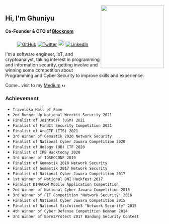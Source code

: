 <img align='right' src='https://user-images.githubusercontent.com/5713670/87202985-820dcb80-c2b6-11ea-9f56-7ec461c497c3.gif' width='200"'>


## Hi, I'm Ghuniyu
#### Co-Founder & CTO of [Blocknom](https://blocknom.com/) 

<p align="center">
	<a href="https://github.com/ghuniyu"><img src="https://img.shields.io/github/followers/ghuniyu.svg?label=GitHub&style=social" alt="GitHub"></a>
	<a href="https://twitter.com/ghuniyu"><img src="https://img.shields.io/twitter/follow/ghuniyu?label=Twitter&style=social" alt="Twitter"></a>
  <a href="https://instagram.com/ghuniyu"><img src="https://png.pngtree.com/element_our/md/20180626/md_5b321ca31d522.jpg" width="20" alt="Instagram"></a>
	<a href="https://www.linkedin.com/in/ghuniyu"><img src="https://img.shields.io/badge/LinkedIn--_.svg?style=social&logo=linkedin" alt="LinkedIn"></a>
</p>

I'm a software engineer, IoT, and cryptoanalyst, taking interest in programming and information security, getting involve and winning some competition about Programming and Cyber Security to improve skills and experience.

Come.. visit to my [Medium](https://ghuniyu.medium.com/) <a href="https://ghuniyu.medium.com/"><img src="https://cdn-static-1.medium.com/_/fp/icons/Medium-Avatar-500x500.svg" width="10" alt="Medium"></a> 

### Achievement

* `Traveloka Hall of Fame`
* `2nd Runner Up National Wreckit Security 2021`
* `Finalist of JointsCTF (UGM) 2021`
* `Finalist of FindIt Security Competition 2021`
* `Finalist of AraCTF (ITS) 2021`
* `3rd Winner of Gemastik 2020 Network Security`
* `Finalist of National Cyber Jawara Competition 2020`
* `Finalist of Hology (UB) CTF 2020`
* `Finalist of IPB Hacktoday 2020`
* `3rd Winner of IDSECCONF 2019`
* `Finalist of Gemastik 2018 Network Security`
* `Finalist of Gemastik 2017 Network Security`
* `Finalist of National Cyber Jawara Competition 2017`
* `1st Winner of National BNI Hackfest 2017`
* `Finalist DINACOM Mobile Application Competition`
* `2nd Winner of National Cyber Jawara Competition 2016`
* `3rd Winner of FIT Competition "Network Security" 2016`
* `Finalist of National Cyber Jawara Competition 2015`
* `Finalist of National Sisfotime3 "Network Security" 2015`
* `4th Winner of Cyber Defense Competition Kemhan 2014`
* `3rd Winner of Born2Protect 2017 Bandung Security Contest`
